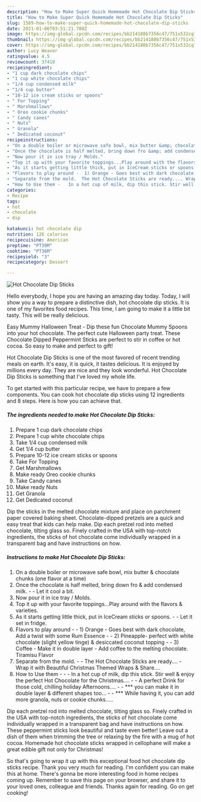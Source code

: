 ```yaml
---
description: "How to Make Super Quick Homemade Hot Chocolate Dip Sticks"
title: "How to Make Super Quick Homemade Hot Chocolate Dip Sticks"
slug: 1569-how-to-make-super-quick-homemade-hot-chocolate-dip-sticks
date: 2021-01-06T03:51:21.780Z
image: https://img-global.cpcdn.com/recipes/bb214188b7356c47/751x532cq70/hot-chocolate-dip-sticks-recipe-main-photo.jpg
thumbnail: https://img-global.cpcdn.com/recipes/bb214188b7356c47/751x532cq70/hot-chocolate-dip-sticks-recipe-main-photo.jpg
cover: https://img-global.cpcdn.com/recipes/bb214188b7356c47/751x532cq70/hot-chocolate-dip-sticks-recipe-main-photo.jpg
author: Lucy Weaver
ratingvalue: 4.5
reviewcount: 37410
recipeingredient:
- "1 cup dark chocolate chips"
- "1 cup white chocolate chips"
- "1/4 cup condensed milk"
- "1/4 cup butter"
- "10-12 ice cream sticks or spoons"
- " For Topping"
- " Marshmallows"
- " Oreo cookie chunks"
- " Candy canes"
- " Nuts"
- " Granola"
- " Dedicated coconut"
recipeinstructions:
- "On a double boiler or microwave safe bowl, mix butter &amp; chocolate chunks (one flavor at a time)"
- "Once the chocolate is half melted, bring down fro &amp; add condensed milk.   Let it cool a bit."
- "Now pour it in ice tray / Molds."
- "Top it up with your favorite toppings...Play around with the flavors &amp; varieties."
- "As it starts getting little thick, put in IceCream sticks or spoons.   Let it set in fridge."
- "Flavors to play around -  1) Orange - Goes best with dark chocolate, Add a twist with some Rum Essence   2) Pineapple- perfect with white chocolate (slight yellow tinge) &amp; desiccated coconut topping    3) Coffee - Make it in double layer - Add coffee to the melting chocolate. Tiramisu Flavor"
- "Separate from the mold.  The Hot Chocolate Sticks are ready.... Wrap it with Beautiful Christmas Themed Wraps &amp; Share...."
- "How to Use them -   In a hot cup of milk, dip this stick. Stir well &amp; enjoy the perfect Hot Chocolate for the Christmas....  A perfect Drink for those cold, chilling holiday Afternoons....  *** you can make it in double layer &amp; different shapes too...  *** While having it, you can add more granola, nuts or cookie chunks....."
categories:
- Recipe
tags:
- hot
- chocolate
- dip

katakunci: hot chocolate dip 
nutrition: 126 calories
recipecuisine: American
preptime: "PT39M"
cooktime: "PT36M"
recipeyield: "3"
recipecategory: Dessert

---
```



![Hot Chocolate Dip Sticks](https://img-global.cpcdn.com/recipes/bb214188b7356c47/751x532cq70/hot-chocolate-dip-sticks-recipe-main-photo.jpg)

Hello everybody, I hope you are having an amazing day today. Today, I will show you a way to prepare a distinctive dish, hot chocolate dip sticks. It is one of my favorites food recipes. This time, I am going to make it a little bit tasty. This will be really delicious.

Easy Mummy Halloween Treat - Dip these fun Chocolate Mummy Spoons into your hot chocolate. The perfect cute Halloween party treat. These Chocolate Dipped Peppermint Sticks are perfect to stir in coffee or hot cocoa. So easy to make and perfect to gift!

Hot Chocolate Dip Sticks is one of the most favored of recent trending meals on earth. It's easy, it is quick, it tastes delicious. It is enjoyed by millions every day. They are nice and they look wonderful. Hot Chocolate Dip Sticks is something that I've loved my whole life.


To get started with this particular recipe, we have to prepare a few components. You can cook hot chocolate dip sticks using 12 ingredients and 8 steps. Here is how you can achieve that.

<!--inarticleads1-->

##### The ingredients needed to make Hot Chocolate Dip Sticks:

1. Prepare 1 cup dark chocolate chips
1. Prepare 1 cup white chocolate chips
1. Take 1/4 cup condensed milk
1. Get 1/4 cup butter
1. Prepare 10-12 ice cream sticks or spoons
1. Take  For Topping
1. Get  Marshmallows
1. Make ready  Oreo cookie chunks
1. Take  Candy canes
1. Make ready  Nuts
1. Get  Granola
1. Get  Dedicated coconut


Dip the sticks in the melted chocolate mixture and place on parchment paper covered baking sheet. Chocolate-dipped pretzels are a quick and easy treat that kids can help make. Dip each pretzel rod into melted chocolate, tilting glass so. Finely crafted in the USA with top-notch ingredients, the sticks of hot chocolate come individually wrapped in a transparent bag and have instructions on how. 

<!--inarticleads2-->

##### Instructions to make Hot Chocolate Dip Sticks:

1. On a double boiler or microwave safe bowl, mix butter &amp; chocolate chunks (one flavor at a time)
1. Once the chocolate is half melted, bring down fro &amp; add condensed milk.  -  - Let it cool a bit.
1. Now pour it in ice tray / Molds.
1. Top it up with your favorite toppings...Play around with the flavors &amp; varieties.
1. As it starts getting little thick, put in IceCream sticks or spoons.  -  - Let it set in fridge.
1. Flavors to play around -  - 1) Orange - Goes best with dark chocolate, Add a twist with some Rum Essence  -  - 2) Pineapple- perfect with white chocolate (slight yellow tinge) &amp; desiccated coconut topping  -  -  3) Coffee - Make it in double layer - Add coffee to the melting chocolate. Tiramisu Flavor
1. Separate from the mold. -  - The Hot Chocolate Sticks are ready.... - Wrap it with Beautiful Christmas Themed Wraps &amp; Share....
1. How to Use them -  -  - In a hot cup of milk, dip this stick. Stir well &amp; enjoy the perfect Hot Chocolate for the Christmas.... -  - A perfect Drink for those cold, chilling holiday Afternoons.... -  - *** you can make it in double layer &amp; different shapes too... -  - *** While having it, you can add more granola, nuts or cookie chunks.....


Dip each pretzel rod into melted chocolate, tilting glass so. Finely crafted in the USA with top-notch ingredients, the sticks of hot chocolate come individually wrapped in a transparent bag and have instructions on how. These peppermint sticks look beautiful and taste even better! Leave out a dish of them when trimming the tree or relaxing by the fire with a mug of hot cocoa. Homemade hot chocolate sticks wrapped in cellophane will make a great edible gift not only for Christmas! 

So that's going to wrap it up with this exceptional food hot chocolate dip sticks recipe. Thank you very much for reading. I'm confident you can make this at home. There's gonna be more interesting food in home recipes coming up. Remember to save this page on your browser, and share it to your loved ones, colleague and friends. Thanks again for reading. Go on get cooking!
